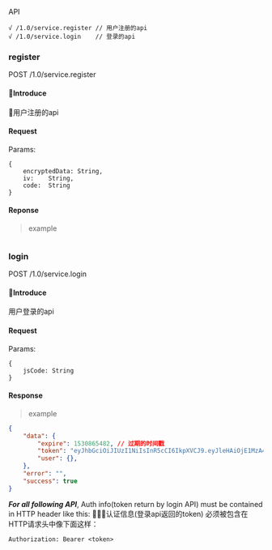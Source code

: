 API
```
√ /1.0/service.register // 用户注册的api
√ /1.0/service.login    // 登录的api
```


### register

POST /1.0/service.register

#### Introduce

用户注册的api

#### Request

Params:

```
{
	encryptedData: String,
	iv:    String,
	code:  String
}
```

#### Reponse
>example
```json

```

### login

POST /1.0/service.login

#### Introduce

用户登录的api

#### Request

Params:
```
{
    jsCode: String
}
```

#### Response

>example
```json
{
    "data": {
        "expire": 1530865482, // 过期的时间戳
        "token": "eyJhbGciOiJIUzI1NiIsInR5cCI6IkpXVCJ9.eyJleHAiOjE1MzA4NjU0ODIsIm9wZW5JRCI6Im9Mb0VZNDJwTEJOR1p5eEpfNHlBMTZuNkpWOFUifQ.Cf-e2uvtn27DJSs7Ufxilxsn6P2ddDgI_irZ3Qi8e84",
        "user": {},
    },
    "error": "",
    "success": true
}
```

***For all following API***, Auth info(token return by login API) must be contained in HTTP header like this:
认证信息(登录api返回的token) 必须被包含在HTTP请求头中像下面这样：
```
Authorization: Bearer <token>
```

